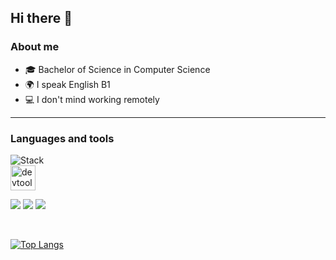 ## Hi there 👋

### About me

- 🎓 Bachelor of Science in Computer Science
- 🌍 I speak English B1
 - 💻 I don't mind working remotely
<!--- 📫 Reach me by [email](mailto:)
 - 🌱 I’m currently learning **___**-->
---

### Languages and tools

   <img src="https://skillicons.dev/icons?i=js,html,css,less,scss,tailwind,typescript,react,bootstrap,postman,mysql,vscode"  alt="Stack"/>
<div id="stat" align="left">
 <div>
  <img src="https://d33wubrfki0l68.cloudfront.net/38b5c953a4667366685d55db55d057c86db1fc54/a0fdc/static/acae6b24d940347661ca901ea07f47c1/chrome-dev-logo-icon.png" title="devtools" alt="devtools" width="40" height="40"/> 
     </br>

![](https://img.shields.io/badge/excel-%FFFFFFFF.svg?style=for-the-badge&logo=excel&logoColor=white) 
![](https://img.shields.io/badge/word-%FFFFFFFF.svg?style=for-the-badge&logo=word&logoColor=white) 
![](https://img.shields.io/badge/powerpoint-%FFFFFFFF.svg?style=for-the-badge&logo=powerpoint&logoColor=white) 
</div>
   <img src="https://github-profile-summary-cards.vercel.app/api/cards/profile-details?username=id58365762&theme=github_dark" alt=""/>
    <img src="https://github-profile-summary-cards.vercel.app/api/cards/most-commit-language?username=id58365762&theme=github_dark" alt=""/>
    <img src="https://github-profile-summary-cards.vercel.app/api/cards/stats?username=id58365762&theme=github_dark" alt=""/>
</div>

    
 <!--- 
   
 
 <img src="https://cdn.jsdelivr.net/gh/devicons/devicon/icons/react/react-original.svg" title="react" width="40" height="40"/>&nbsp;
 <img src="https://cdn.jsdelivr.net/gh/devicons/devicon/icons/postgresql/postgresql-original.svg" title="sql" width="40" height="40"/>&nbsp;
<img src="https://cdn.jsdelivr.net/gh/devicons/devicon/icons/angularjs/angularjs-original.svg" title="angular" width="40" height="40"/>&nbsp;
<img src="https://cdn.jsdelivr.net/gh/devicons/devicon/icons/nodejs/nodejs-original.svg" title="node" width="40" height="40"/>&nbsp;
<img src="https://cdn.jsdelivr.net/gh/devicons/devicon/icons/javascript/javascript-original.svg" title="js" width="40" height="40"/>&nbsp;
<img src="https://cdn.jsdelivr.net/gh/devicons/devicon/icons/html5/html5-original.svg" title="html" width="40" height="40"/>&nbsp;
<img src="https://cdn.jsdelivr.net/gh/devicons/devicon/icons/css3/css3-original.svg" title="css" width="40" height="40"/>&nbsp;
<img src="https://cdn.jsdelivr.net/gh/devicons/devicon/icons/git/git-plain.svg" title="git" width="40" height="40"/>&nbsp;
<img src="https://cdn.jsdelivr.net/gh/devicons/devicon/icons/bootstrap/bootstrap-plain.svg" title="bootstrap" width="40" height="40"/>&nbsp;
<img src="https://cdn.jsdelivr.net/gh/devicons/devicon/icons/npm/npm-original-wordmark.svg" title="npm" width="40" height="40"/>&nbsp;
<img src="https://cdn.jsdelivr.net/gh/devicons/devicon/icons/react/react-original.svg" title="react" width="40" height="40"/>&nbsp;
 <img src="https://cdn.jsdelivr.net/gh/devicons/devicon/icons/typescript/typescript-original.svg" title="typescript" width="40" height="40"/>&nbsp;
 </br>

### My stat
  <img src="https://github-profile-summary-cards.vercel.app/api/cards/profile-details?username=id58365762&theme=github_dark" alt=""/>
    <img src="https://github-profile-summary-cards.vercel.app/api/cards/most-commit-language?username=id58365762&theme=github_dark" alt=""/>
    <img src="https://github-profile-summary-cards.vercel.app/api/cards/stats?username=id58365762&theme=github_dark" alt=""/>
    
<!---
<div id="stat" align="left">
  
</div>

The tools and technologies I use
___________________________________________________________________________________________________________________________________________
![Adobe Photoshop](https://img.shields.io/badge/adobe%20photoshop-%2331A8FF.svg?style=for-the-badge&logo=adobe%20photoshop&logoColor=white)
![Figma](https://img.shields.io/badge/figma-%23F24E1E.svg?style=for-the-badge&logo=figma&logoColor=white)
![Visual Studio Code](https://img.shields.io/badge/Visual%20Studio%20Code-0078d7.svg?style=for-the-badge&logo=visual-studio-code&logoColor=white)
![Git](https://img.shields.io/badge/git-%23F05033.svg?style=for-the-badge&logo=git&logoColor=white)
![NPM](https://img.shields.io/badge/NPM-%23CB3837.svg?style=for-the-badge&logo=npm&logoColor=white)
<br/>
![Angular.js](https://img.shields.io/badge/angular.js-%23E23237.svg?style=for-the-badge&logo=angularjs&logoColor=white)
![jQuery](https://img.shields.io/badge/jquery-%230769AD.svg?style=for-the-badge&logo=jquery&logoColor=white)
![React](https://img.shields.io/badge/react-%2320232a.svg?style=for-the-badge&logo=react&logoColor=%2361DAFB)
![SASS](https://img.shields.io/badge/SASS-hotpink.svg?style=for-the-badge&logo=SASS&logoColor=white)
![Vue.js](https://img.shields.io/badge/vuejs-%2335495e.svg?style=for-the-badge&logo=vuedotjs&logoColor=%234FC08D)
![CSS3](https://img.shields.io/badge/css3-%231572B6.svg?style=for-the-badge&logo=css3&logoColor=white)
![HTML5](https://img.shields.io/badge/html5-%23E34F26.svg?style=for-the-badge&logo=html5&logoColor=white)
![JavaScript](https://img.shields.io/badge/javascript-%23323330.svg?style=for-the-badge&logo=javascript&logoColor=%23F7DF1E)
![TypeScript](https://img.shields.io/badge/typescript-%23007ACC.svg?style=for-the-badge&logo=typescript&logoColor=white)
</br></br>-->
[![Top Langs](https://github-readme-stats.vercel.app/api/top-langs/?username=id58365762&layout=compact&theme=github_dark)](https://github.com/id58365762/github-readme-stats)
 



 
  <!--

 </br>![](https://komarev.com/ghpvc/?username=id58365762&color=dc143c)
**id58365762/id58365762** is a ✨ _special_ ✨ repository because its `README.md` (this file) appears on your GitHub profile.

Here are some ideas to get you started:

- 🔭 I’m currently working on ...
- 🌱 I’m currently learning ...
- 👯 I’m looking to collaborate on ...
- 🤔 I’m looking for help with ...
- 💬 Ask me about ...
- 📫 How to reach me: ...
- 😄 Pronouns: ...
- ⚡ Fun fact: ...
-->
